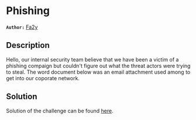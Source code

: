 # Phishing

**`Author:`** [Fa2y](https://github.com/Fa2y)

## Description

Hello, our internal security team believe that we have been a victim of a phishing compaign but couldn't figure out what the threat actors were trying to steal. The word document below was an email attachment used among to get into our coporate network.

## Solution

Solution of the challenge can be found [here](solution/).
